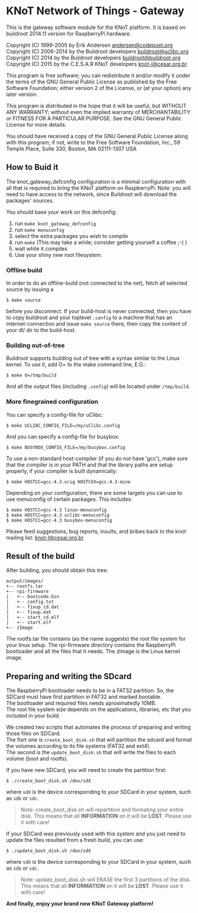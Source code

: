 KNoT Network of Things - Gateway
=============================================================================
This is the gateway software module for the KNoT platform.
It is based on buildroot 2014.11 version for RaspberryPi hardware.

Copyright (C) 1999-2005 by Erik Andersen <andersen@codepoet.org>  
Copyright (C) 2006-2014 by the Buildroot developers <buildroot@uclibc.org>  
Copyright (C) 2014 by the Buildroot developers <buildroot@buildroot.org>  
Copyright (C) 2015 by the C.E.S.A.R KNoT developers <knot-l@cesar.org.br>  


This program is free software; you can redistribute it and/or modify
it under the terms of the GNU General Public License as published by
the Free Software Foundation; either version 2 of the License, or
(at your option) any later version.

This program is distributed in the hope that it will be useful,
but WITHOUT ANY WARRANTY; without even the implied warranty of
MERCHANTABILITY or FITNESS FOR A PARTICULAR PURPOSE. See the GNU
General Public License for more details.

You should have received a copy of the GNU General Public License
along with this program; if not, write to the Free Software
Foundation, Inc., 59 Temple Place, Suite 330, Boston, MA 02111-1307 USA


How to Buid it
----------------
The knot_gateway_defconfig configuration is a minimal configuration with
all that is required to bring the KNoT platform on RaspberryPi. 
Note: you will need to have access to the network, since Buildroot will
download the packages' sources.

You should base your work on this defconfig:

1. run `make knot_gateway_defconfig`
2. run `make menuconfig`
3. select the extra packages you wish to compile
4. run `make`
(This may take a while; consider getting yourself a coffee ;-) )
5. wait while it compiles
6. Use your shiny new root filesystem. 

### Offline build ###

In order to do an offline-build (not connected to the net), fetch all
selected source by issuing a
```shell
$ make source
```
before you disconnect.
If your build-host is never connected, then you have to copy buildroot
and your toplevel `.config` to a machine that has an internet-connection
and issue `make source` there, then copy the content of your dl/ dir to
the build-host.

### Building out-of-tree ###

Buildroot supports building out of tree with a syntax similar
to the Linux kernel. To use it, add O=<directory> to the
make command line, E.G.:
```shell
$ make O=/tmp/build
```
And all the output files (including `.config`) will be located under `/tmp/build`.

### More finegrained configuration ###

You can specify a config-file for uClibc:
```shell
$ make UCLIBC_CONFIG_FILE=/my/uClibc.config
```
And you can specify a config-file for busybox:
```shell
$ make BUSYBOX_CONFIG_FILE=/my/busybox.config
```
To use a non-standard host-compiler (if you do not have 'gcc'),
make sure that the compiler is in your PATH and that the library paths are
setup properly, if your compiler is built dynamically:
```shell
$ make HOSTCC=gcc-4.3.orig HOSTCXX=gcc-4.3-mine
```
Depending on your configuration, there are some targets you can use to
use menuconfig of certain packages. This includes:
```shell
$ make HOSTCC=gcc-4.3 linux-menuconfig
$ make HOSTCC=gcc-4.3 uclibc-menuconfig
$ make HOSTCC=gcc-4.3 busybox-menuconfig
```
Please feed suggestions, bug reports, insults, and bribes back to the
knot mailing list: <knot-l@cesar.org.br>


Result of the build
-------------------

After building, you should obtain this tree:

    output/images/
    +-- rootfs.tar
    +-- rpi-firmware
    |   +-- bootcode.bin
    |   +-- config.txt
    |   +-- fixup_cd.dat
    |   +-- fixup.dat
    |   +-- start_cd.elf
    |   +-- start.elf
    +-- zImage

The rootfs.tar file contains (as the name suggests) the root file system for your linux setup.
The rpi-firmware directory contains the RaspberryPi bootloader and all the files that it needs.
The zImage is the Linux kernel image.

Preparing and writing the SDcard
--------------------------------

The RaspberryPi bootloader needs to be in a FAT32 partition. So, the SDCard must have first partition in FAT32 and marked bootable.  
The bootloader and required files needs aproximatedly 10MB.  
The root file system size depends on the applications, libraries, etc that you included in your build.

We created two scripts that automates the process of preparing and writing those files on SDCard.  
The fisrt one is `create_boot_disk.sh` that will partition the sdcard and format the volumes according to its file systems (FAT32 and ext4).  
The second is the `update_boot_disk.sh` that will write the files to each volume (boot and rootfs).

If you have new SDCard, you will need to create the partition first:

```
$ ./create_boot_disk.sh /dev/sdX
```
where `sdX` is the device corresponding to your SDCard in your system, such as `sdb` or `sdc`. 
> Note: create_boot_disk.sh will repartition and formating your entire disk. This means that all **INFORMATION** on it will be **LOST**.
Please use it with care!

If your SDCard was previously used with this system and you just need to update the files resulted from a fresh build, you can use:

```
$ ./update_boot_disk.sh /dev/sdX
``` 
where `sdX` is the device corresponding to your SDCard in your system, such as `sdb` or `sdc`. 
> Note: update_boot_disk.sh will ERASE the first 3 partitions of the disk. This means that all **INFORMATION** on it will be **LOST**.
Please use it with care!


**And finally, enjoy your brand new KNoT Gateway platform!**
